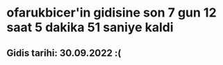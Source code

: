 # ofarukbicer'in gidisine son 7 gun 12 saat 5 dakika 51 saniye kaldi

## Gidis tarihi: 30.09.2022 :(